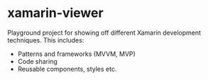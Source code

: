 # xamarin-viewer

Playground project for showing off different Xamarin development techniques.
This includes:
- Patterns and frameworks (MVVM, MVP)
- Code sharing
- Reusable components, styles etc.
